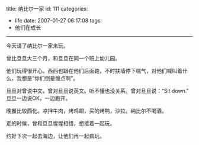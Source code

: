 title: 纳比尔一家
id: 111
categories:
  - life
date: 2007-01-27 06:17:08
tags:
  - 他们在成长
---



今天请了纳比尔一家来玩。

曾比旦旦大三个月，和旦旦在同一个班上幼儿园。

他们玩得很开心。西西也跟在他们后面跑，不时扶墙停下喘气，对他们喊叫着什么，我想是“你们倒是慢点啊”。

旦旦对曾说中文，曾对旦旦说英文。听不懂也没关系。曾对旦旦说：“Sit down." 旦旦一边说OK，一边跑开。

晚餐比较西化。凉拌牛肉，烤鸡翅，买的烤鸭，沙拉。纳比尔不喝酒。

走的时候，曾和旦旦惺惺相惜，想接着一起玩。

约好下次一起去海边，让他们再一起疯玩。
